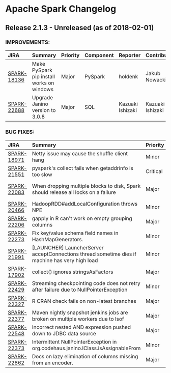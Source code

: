 
<!---
# Licensed to the Apache Software Foundation (ASF) under one
# or more contributor license agreements.  See the NOTICE file
# distributed with this work for additional information
# regarding copyright ownership.  The ASF licenses this file
# to you under the Apache License, Version 2.0 (the
# "License"); you may not use this file except in compliance
# with the License.  You may obtain a copy of the License at
#
#     http://www.apache.org/licenses/LICENSE-2.0
#
# Unless required by applicable law or agreed to in writing, software
# distributed under the License is distributed on an "AS IS" BASIS,
# WITHOUT WARRANTIES OR CONDITIONS OF ANY KIND, either express or implied.
# See the License for the specific language governing permissions and
# limitations under the License.
-->
# Apache Spark Changelog

## Release 2.1.3 - Unreleased (as of 2018-02-01)



### IMPROVEMENTS:

| JIRA | Summary | Priority | Component | Reporter | Contributor |
|:---- |:---- | :--- |:---- |:---- |:---- |
| [SPARK-18136](https://issues.apache.org/jira/browse/SPARK-18136) | Make PySpark pip install works on windows |  Major | PySpark | holdenk | Jakub Nowacki |
| [SPARK-22688](https://issues.apache.org/jira/browse/SPARK-22688) | Upgrade Janino version to 3.0.8 |  Major | SQL | Kazuaki Ishizaki | Kazuaki Ishizaki |


### BUG FIXES:

| JIRA | Summary | Priority | Component | Reporter | Contributor |
|:---- |:---- | :--- |:---- |:---- |:---- |
| [SPARK-18971](https://issues.apache.org/jira/browse/SPARK-18971) | Netty issue may cause the shuffle client hang |  Minor | Spark Core | Shixiong Zhu | Shixiong Zhu |
| [SPARK-21551](https://issues.apache.org/jira/browse/SPARK-21551) | pyspark's collect fails when getaddrinfo is too slow |  Critical | PySpark | peay | peay |
| [SPARK-22083](https://issues.apache.org/jira/browse/SPARK-22083) | When dropping multiple blocks to disk, Spark should release all locks on a failure |  Major | Block Manager, Spark Core | Imran Rashid | Imran Rashid |
| [SPARK-20466](https://issues.apache.org/jira/browse/SPARK-20466) | HadoopRDD#addLocalConfiguration throws NPE |  Minor | YARN | liyunzhang | Sahil Takiar |
| [SPARK-22206](https://issues.apache.org/jira/browse/SPARK-22206) | gapply in R can't work on empty grouping columns |  Major | SparkR, SQL | Liang-Chi Hsieh | Liang-Chi Hsieh |
| [SPARK-22273](https://issues.apache.org/jira/browse/SPARK-22273) | Fix key/value schema field names in HashMapGenerators. |  Minor | SQL | Takuya Ueshin | Takuya Ueshin |
| [SPARK-21991](https://issues.apache.org/jira/browse/SPARK-21991) | [LAUNCHER] LauncherServer acceptConnections thread sometime dies if machine has very high load |  Minor | Spark Submit | Andrea Zito | Andrea Zito |
| [SPARK-17902](https://issues.apache.org/jira/browse/SPARK-17902) | collect() ignores stringsAsFactors |  Major | SparkR | Hossein Falaki | Hyukjin Kwon |
| [SPARK-22429](https://issues.apache.org/jira/browse/SPARK-22429) | Streaming checkpointing code does not retry after failure due to NullPointerException |  Minor | DStreams | Tristan Stevens | Tristan Stevens |
| [SPARK-22327](https://issues.apache.org/jira/browse/SPARK-22327) | R CRAN check fails on non-latest branches |  Major | SparkR | Felix Cheung | Felix Cheung |
| [SPARK-22377](https://issues.apache.org/jira/browse/SPARK-22377) | Maven nightly snapshot jenkins jobs are broken on multiple workers due to lsof |  Major | Build | Xin Lu | Hyukjin Kwon |
| [SPARK-22548](https://issues.apache.org/jira/browse/SPARK-22548) | Incorrect nested AND expression pushed down to JDBC data source |  Major | SQL | Jia Li | Jia Li |
| [SPARK-22373](https://issues.apache.org/jira/browse/SPARK-22373) | Intermittent NullPointerException in org.codehaus.janino.IClass.isAssignableFrom |  Minor | Spark Core | Dan Meany |  |
| [SPARK-22862](https://issues.apache.org/jira/browse/SPARK-22862) | Docs on lazy elimination of columns missing from an encoder. |  Major | SQL | Michael Armbrust | Michael Armbrust |


